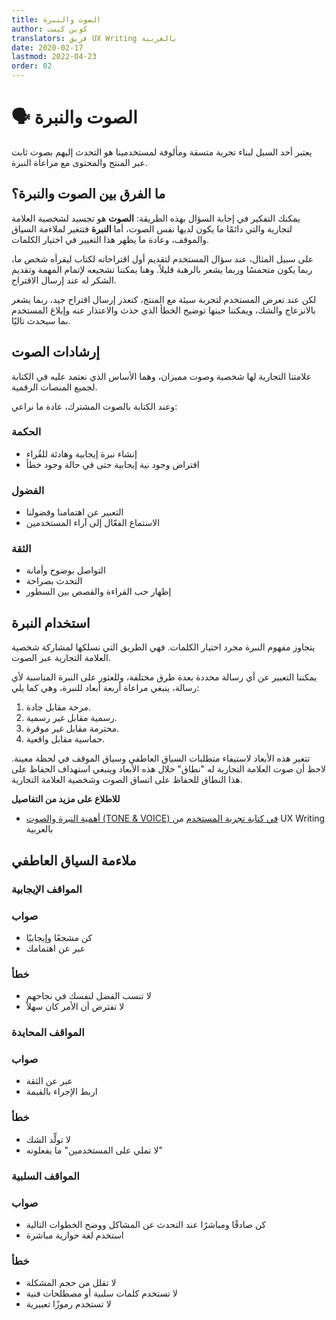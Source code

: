 ```yaml
---
title: الصوت والنبرة
author: كوين كيست
translators: فريق UX Writing بالعربية
date: 2020-02-17
lastmod: 2022-04-23
order: 02
---
```


# 🗣 الصوت والنبرة

يعتبر أحد السبل لبناء تجربة متسقة ومألوفة لمستخدمينا هو التحدث إليهم بصوت ثابت عبر المنتج والمحتوى مع مراعاة النبرة.

## ما الفرق بين الصوت والنبرة؟

يمكنك التفكير في إجابة السؤال بهذه الطريقة: **الصوت** هو تجسيد لشخصية العلامة لتجارية والتي دائمًا ما يكون لديها نفس الصوت، أما **النبرة** فتتغير لملاءمة السياق والموقف، وعادة ما يظهر هذا التغيير في اختيار الكلمات.

على سبيل المثال، عند سؤال المستخدم لتقديم أول اقتراحاته لكتاب ليقرأه شخص ما، ربما يكون متحمسًا وربما يشعر بالرهبة قليلاً. وهنا يمكننا تشجيعه لإتمام المهمة وتقديم الشكر له عند إرسال الاقتراح.

لكن عند تعرض المستخدم لتجربة سيئة مع المنتج، كتعذر إرسال اقتراح جيد، ربما يشعر بالانزعاج والشك، ويمكننا حينها توضيح الخطأ الذي حذث والاعتذار عنه وإبلاغ المستخدم بما سيحدث تاليًا.

## إرشادات الصوت

علامتنا التجارية لها شخصية وصوت مميزان، وهما الأساس الذي نعتمد عليه في الكتابة لجميع المنصات الرقمية.

وعند الكتابة بالصوت المشترك، عادة ما نراعي:

### الحكمة

- إنشاء نبرة إيجابية وهادئة للقُراء
- افتراض وجود نية إيجابية حتى في حالة وجود خطأ

### الفضول

- التعبير عن اهتمامنا وفضولنا
- الاستماع الفعّال إلى آراء المستخدمين

### الثقة

- التواصل بوضوح وأمانة
- التحدث بصراحة
- إظهار حب القراءة والقصص بين السطور

## استخدام النبرة

يتجاوز مفهوم النبرة مجرد اختيار الكلمات. فهي الطريق التي نسلكها لمشاركة شخصية العلامة التجارية عبر الصوت.

يمكننا التعبير عن أي رسالة محددة بعدة طرق مختلفة، وللعثور على النبرة المناسبة لأي رسالة، ينبغي مراعاة أربعة أبعاد للنبرة، وهي كما يلي:

1. مرحة مقابل جادة.
2. رسمية مقابل غير رسمية.
3. محترمة مقابل غير موقرة.
4. حماسية مقابل واقعية.

تتغير هذه الأبعاد لاستيفاء متطلبات السياق العاطفي وسياق الموقف في لحظة معينة. لاحظ أن صوت العلامة التجارية له "نطاق" خلال هذه الأبعاد وينبغي استهداف الحفاظ على هذا النطاق للحفاظ على اتساق الصوت وشخصية العلامة التجارية.

**للاطلاع على مزيد من التفاصيل**

- [أهمية النبرة والصوت (TONE & VOICE) في كتابة تجربة المستخدم](https://uxwritingar.com/ux-writing/11830/) من UX Writing بالعربية

## ملاءمة السياق العاطفي

### المواقف الإيجابية

<div className="usage-container">
  <div className="usage usage-yes">
    <h3>صواب</h3>
    <ul>
      <li>كن مشجعًا وإيجابيًا</li>
      <li>عبر عن اهتمامك</li>
    </ul>
  </div>
  <div className="usage usage-no">
    <h3>خطأ</h3>
    <ul>
      <li>لا تنسب الفضل لنفسك في نجاحهم</li>
      <li>لا تفترض أن الأمر كان سهلاً</li>
    </ul>
  </div>
</div>

### المواقف المحايدة

<div className="usage-container">
  <div className="usage usage-yes">
    <h3>صواب</h3>
    <ul>
      <li>عبر عن الثقة</li>
      <li>اربط الإجراء بالقيمة</li>
    </ul>
  </div>
  <div className="usage usage-no">
    <h3>خطأ</h3>
    <ul>
      <li>لا تولِّد الشك</li>
      <li>لا تملي على المستخدمين" ما يفعلونه"</li>
    </ul>
  </div>
</div>

### المواقف السلبية

<div className="usage-container">
  <div className="usage usage-yes">
    <h3>صواب</h3>
    <ul>
      <li>كن صادقًا ومباشرًا عند التحدث عن المشاكل ووضح الخطوات التالية</li>
      <li>استخدم لغة حوارية مباشرة</li>
    </ul>
  </div>
  <div className="usage usage-no">
    <h3>خطأ</h3>
    <ul>
      <li>لا تقلل من حجم المشكلة</li>
      <li>لا تستخدم كلمات سلبية أو مصطلحات فنية</li>
      <li>لا تستخدم رموزًا تعبيرية</li>
    </ul>
  </div>
</div>

